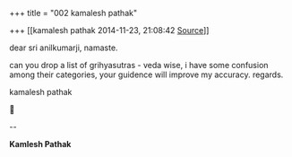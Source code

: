 +++
title = "002 kamalesh pathak"

+++
[[kamalesh pathak	2014-11-23, 21:08:42 [Source](https://groups.google.com/g/samskrita/c/TJhHUan0XrU)]]



dear sri anilkumarji, namaste.

can you drop a list of grihyasutras - veda wise, i have some confusion among their categories, your guidence will improve my accuracy. regards.

kamalesh pathak



--  

**Kamlesh Pathak**

  

